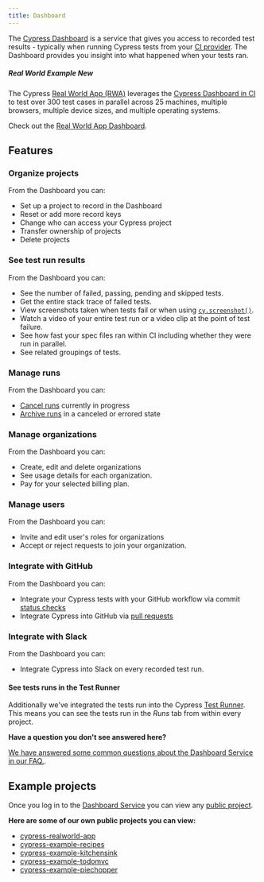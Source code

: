 ```yaml
---
title: Dashboard
---
```


The [Cypress Dashboard](https://on.cypress.io/dashboard) is a service that gives
you access to recorded test results - typically when running Cypress tests from
your [CI provider](/guides/continuous-integration/introduction). The Dashboard
provides you insight into what happened when your tests ran.

<!-- textlint-disable -->

<DocsVideo src="https://youtube.com/embed/ezp60FUnjGg"></DocsVideo>

<!-- textlint-enable -->

<Alert type="info">

##### <Icon name="graduation-cap"></Icon> Real World Example <Badge type="success">New</Badge>

The Cypress
[Real World App (RWA)](https://github.com/cypress-io/cypress-realworld-app)
leverages the
[Cypress Dashboard in CI](https://dashboard.cypress.io/projects/7s5okt) to test
over 300 test cases in parallel across 25 machines, multiple browsers, multiple
device sizes, and multiple operating systems.

Check out the <Icon name="github"></Icon>
[Real World App Dashboard](https://dashboard.cypress.io/projects/7s5okt).

</Alert>

## Features

### Organize projects

From the Dashboard you can:

- Set up a project to record in the Dashboard
- Reset or add more record keys
- Change who can access your Cypress project
- Transfer ownership of projects
- Delete projects

### See test run results

From the Dashboard you can:

- See the number of failed, passing, pending and skipped tests.
- Get the entire stack trace of failed tests.
- View screenshots taken when tests fail or when using
  [`cy.screenshot()`](/api/commands/screenshot).
- Watch a video of your entire test run or a video clip at the point of test
  failure.
- See how fast your spec files ran within CI including whether they were run in
  parallel.
- See related groupings of tests.

<DocsImage src="/img/dashboard/dashboard-runs-list.png" alt="Dashboard Screenshot"/>

### Manage runs

From the Dashboard you can:

- [Cancel runs](/guides/dashboard/runs#Cancel-run) currently in progress
- [Archive runs](/guides/dashboard/runs#Archive-run) in a canceled or errored
  state

### Manage organizations

From the Dashboard you can:

- Create, edit and delete organizations
- See usage details for each organization.
- Pay for your selected billing plan.

### Manage users

From the Dashboard you can:

- Invite and edit user's roles for organizations
- Accept or reject requests to join your organization.

### Integrate with GitHub

From the Dashboard you can:

- Integrate your Cypress tests with your GitHub workflow via commit
  [status checks](/guides/dashboard/github-integration#Status-checks)
- Integrate Cypress into GitHub via
  [pull requests](/guides/dashboard/github-integration#Pull-request-comments)

### Integrate with Slack

From the Dashboard you can:

- Integrate Cypress into Slack on every recorded test run.

#### See tests runs in the Test Runner

Additionally we've integrated the tests run into the Cypress
[Test Runner](/guides/core-concepts/test-runner). This means you can see the
tests run in the _Runs_ tab from within every project.

<DocsImage src="/img/dashboard/runs-list-in-desktop-gui.png" alt="Runs List"/>

<Alert type="info">

<strong class="alert-header">Have a question you don't see answered here?</strong>

[We have answered some common questions about the Dashboard Service in our FAQ.](/faq/questions/dashboard-faq).

</Alert>

## Example projects

Once you log in to the [Dashboard Service](https://on.cypress.io/dashboard) you
can view any [public project](/guides/dashboard/projects#Public-vs-Private).

**Here are some of our own public projects you can view:**

- [<Icon name="folder-open"></Icon> cypress-realworld-app](https://dashboard.cypress.io/projects/7s5okt)
- [<Icon name="folder-open"></Icon> cypress-example-recipes](https://dashboard.cypress.io/#/projects/6p53jw)
- [<Icon name="folder-open"></Icon> cypress-example-kitchensink](https://dashboard.cypress.io/#/projects/4b7344)
- [<Icon name="folder-open"></Icon> cypress-example-todomvc](https://dashboard.cypress.io/#/projects/245obj)
- [<Icon name="folder-open"></Icon> cypress-example-piechopper](https://dashboard.cypress.io/#/projects/fuduzp)
